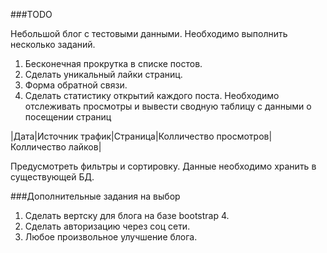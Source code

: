 ###TODO

Небольшой блог с тестовыми данными. Необходимо выполнить несколько заданий.

1. Бесконечная прокрутка в списке постов.
2. Сделать уникальный лайки страниц.
3. Форма обратной связи.
4. Сделать статистику открытий каждого поста. Необходимо отслеживать просмотры и вывести сводную таблицу с данными о посещении страниц

|Дата|Источник трафик|Страница|Колличество просмотров|Колличество лайков|

Предусмотреть фильтры и сортировку. Данные необходимо хранить в существующей БД.

###Дополнительные задания на выбор

1. Сделать вертску для блога на базе bootstrap 4.
2. Сделать авторизацию через соц сети.
3. Любое произвольное улучшение блога.
